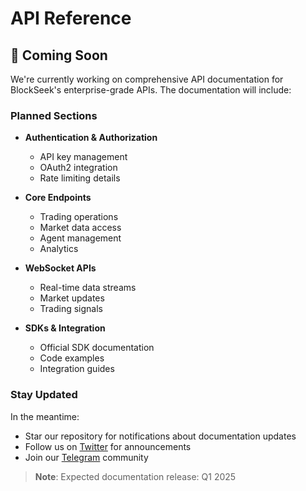 # API Reference

## 🚧 Coming Soon

We're currently working on comprehensive API documentation for BlockSeek's enterprise-grade APIs. The documentation will include:

### Planned Sections

- **Authentication & Authorization**
  - API key management
  - OAuth2 integration
  - Rate limiting details

- **Core Endpoints**
  - Trading operations
  - Market data access
  - Agent management
  - Analytics

- **WebSocket APIs**
  - Real-time data streams
  - Market updates
  - Trading signals

- **SDKs & Integration**
  - Official SDK documentation
  - Code examples
  - Integration guides

### Stay Updated

In the meantime:
- Star our repository for notifications about documentation updates
- Follow us on [Twitter](https://twitter.com/blockseekai) for announcements
- Join our [Telegram](https://t.me/+WyP2nPho-glkMzQ5) community

> **Note**: Expected documentation release: Q1 2025 
